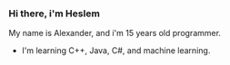 ### Hi there, i'm Heslem
My name is Alexander, and i'm 15 years old programmer.

- I'm learning C++, Java, C#, and machine learning.
